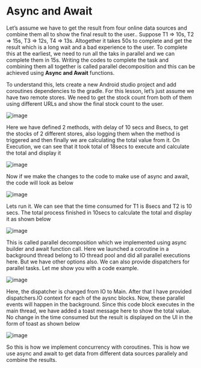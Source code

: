 # Async and Await
Let’s assume we have to get the result from four online data sources and combine them all to show the final result to the user.. 
Suppose T1 => 10s, T2 => 15s, T3 => 12s, T4 => 13s. Altogether it takes 50s to complete and get the result which is a long wait and a bad experience to the user. 
To complete this at the earliest, we need to run all the taks in parallel and we can complete them in 15s. Writing the codes to complete the task and combining them all together is called 
parallel decomposition and this can be achieved using **Async and Await** functions.

To understand this, lets create a new Android studio project and add coroutines dependencies to the gradle. For this lesson, let’s just assume we have two remote stores. We need to get the 
stock count from both of them using different URLs and show the final stock count to the user.

![image](https://github.com/user-attachments/assets/abf12e1e-b051-456f-b271-97dfbd034427)

Here we have defined 2 methods, with delay of 10 secs and 8secs, to get the stocks of 2 different stores, also logging them when the method is triggered and then finally we are calculating the total value from it. On Execution, we can see that it took total of 18secs to execute and calculate the total and display it

![image](https://github.com/user-attachments/assets/ff090e40-bba3-4903-9370-509787ffee27)

Now if we make the changes to the code to make use of async and await, the code will look as below

![image](https://github.com/user-attachments/assets/426c8501-9141-4055-8d52-2ab11e1b5889)

Lets run it. We can see that the time consumed for T1 is 8secs and T2 is 10 secs. The total process finished in 10secs to calculate the total and display it as shown below

![image](https://github.com/user-attachments/assets/0101e6d9-8ef0-4b07-97b9-0d24cc9d8508)

This is called parallel decomposition which we implemented using async builder and await function call. Here we launched a coroutine in a background thread belong to IO thread pool and did all parallel executions here. But we have other options also. We can also provide dispatchers for parallel tasks. Let me show you with a code example.

![image](https://github.com/user-attachments/assets/e0c33bdf-c8a9-412a-8788-2e78f68cd3b6)

Here, the dispatcher is changed from IO to Main. After that I have provided dispatchers.IO context for each of the aysnc blocks. Now, these parallel events will happen in the background.
Since this code block executes in the main thread, we have added a toast message here to show the total value. No change in the time consumed but the result is displayed on the UI in the form of toast as shown below

![image](https://github.com/user-attachments/assets/f73d190a-a1de-43bb-a628-e3a9f01f9b84)

So this is how we implement concurrency with coroutines. This is how we use async and await to get data from different data sources parallely and combine the results.
